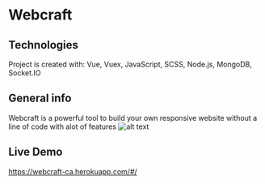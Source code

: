 ﻿# Webcraft
 
## Technologies
Project is created with:
Vue, Vuex, JavaScript, SCSS, Node.js, MongoDB, Socket.IO


## General info
Webcraft is a powerful tool to build your own responsive website without a line of code with alot of features
![alt text](https://imagizer.imageshack.com/img924/9523/vt1fmM.png)

	
## Live Demo
https://webcraft-ca.herokuapp.com/#/






